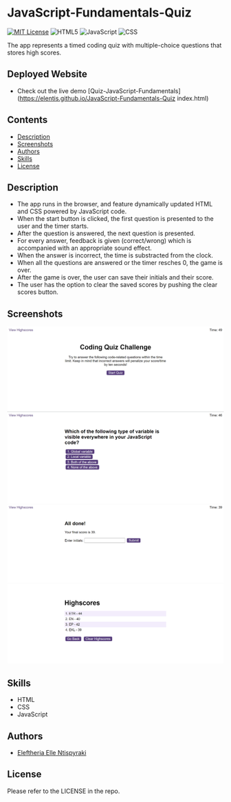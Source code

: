 # JavaScript-Fundamentals-Quiz

[![MIT License](https://img.shields.io/badge/License-MIT-green.svg)](https://choosealicense.com/licenses/mit/)
![HTML5](https://img.shields.io/badge/HTML5-26.0%25-orange)
![JavaScript](https://img.shields.io/badge/JavaScript-61.3%25-Green)
![CSS](https://img.shields.io/badge/CSS-12.7%25-blueviolet)

The app represents a timed coding quiz with multiple-choice questions that stores high scores.

## Deployed Website

- Check out the live demo [Quiz-JavaScript-Fundamentals](https://elentis.github.io/JavaScript-Fundamentals-Quiz index.html)

## Contents

- [Description](#description)
- [Screenshots](#screenshots)
- [Authors](#authors)
- [Skills](#skills)
- [License](#license)

## Description

- The app runs in the browser, and feature dynamically updated HTML and CSS powered by JavaScript code.
- When the start button is clicked, the first question is presented to the user and the timer starts.
- After the question is answered, the next question is presented.
- For every answer, feedback is given (correct/wrong) which is accompanied with an appropriate sound effect.
- When the answer is incorrect, the time is substracted from the clock.
- When all the questions are answered or the timer resches 0, the game is over.
- After the game is over, the user can save their initials and their score.
- The user has the option to clear the saved scores by pushing the clear scores button.

## Screenshots

![Screenshot-Homepage](assets/Images/Screenshot_1.png)
![Screenshot-Questions](assets/Images/Screenshot_2.png)
![Screenshot-Save Scores](assets/Images/Screenshot_3.png)
![Screenshot-Saved Scores](assets/Images/Screenshot_4.png)

## Skills

- HTML
- CSS
- JavaScript

## Authors

- [Eleftheria Elle Ntispyraki](https://github.com/EleNtis)

## License

Please refer to the LICENSE in the repo.
